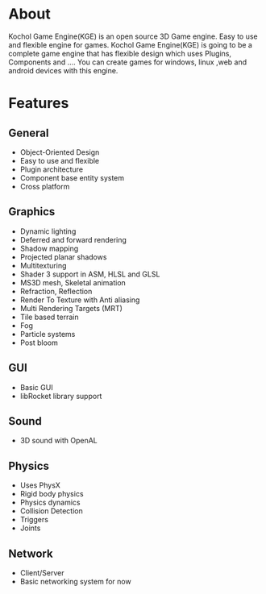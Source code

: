 # About

Kochol Game Engine(KGE) is an open source 3D Game engine. Easy to use and flexible engine for games. Kochol Game Engine(KGE) is going to be a complete game engine that has flexible design which uses Plugins, Components and .... You can create games for windows, linux ,web and android devices with this engine.

# Features

## General

* Object-Oriented Design
* Easy to use and flexible
* Plugin architecture
* Component base entity system
* Cross platform

## Graphics

* Dynamic lighting
* Deferred and forward rendering
* Shadow mapping
* Projected planar shadows
* Multitexturing
* Shader 3 support in ASM, HLSL and GLSL
* MS3D mesh, Skeletal animation
* Refraction, Reflection
* Render To Texture with Anti aliasing
* Multi Rendering Targets (MRT)
* Tile based terrain
* Fog
* Particle systems
* Post bloom

## GUI

* Basic GUI
* libRocket library support

## Sound

* 3D sound with OpenAL

## Physics

* Uses PhysX
* Rigid body physics
* Physics dynamics
* Collision Detection
* Triggers
* Joints

## Network

* Client/Server
* Basic networking system for now

